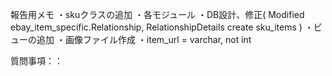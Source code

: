 報告用メモ
・skuクラスの追加
・各モジュール
・DB設計、修正(
    Modified    ebay_item_specific.Relationship, RelationshipDetails
    create      sku_items
    )
・ビューの追加
・画像ファイル作成
・item_url = varchar, not int


質問事項：：
